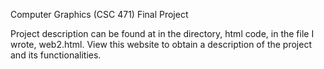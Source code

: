 Computer Graphics (CSC 471) Final Project

Project description can be found at in the directory, html code, in the file I wrote, web2.html. View this website to obtain a description of the project and its functionalities. 

